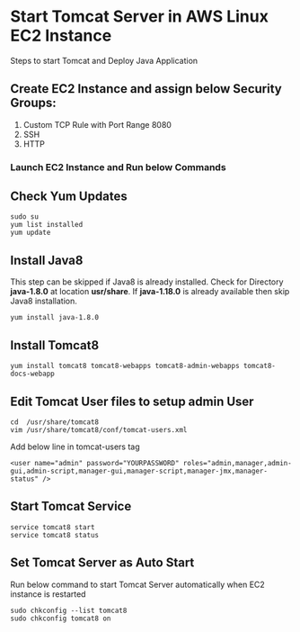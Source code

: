 # Start Tomcat Server in AWS Linux EC2 Instance
Steps to start Tomcat and Deploy Java Application

## Create EC2 Instance and assign below Security Groups:
1) Custom TCP Rule with Port Range 8080
2) SSH
3) HTTP

### Launch EC2 Instance and Run below Commands

## Check Yum Updates
```
sudo su
yum list installed
yum update
```

## Install Java8

This step can be skipped if Java8 is already installed. Check for Directory **java-1.8.0** at location **usr/share**. If **java-1.18.0** is already available then skip Java8 installation.

```
yum install java-1.8.0
```

## Install Tomcat8
```
yum install tomcat8 tomcat8-webapps tomcat8-admin-webapps tomcat8-docs-webapp
```

## Edit Tomcat User files to setup admin User
```
cd  /usr/share/tomcat8
vim /usr/share/tomcat8/conf/tomcat-users.xml
```
Add below line in tomcat-users tag
```
<user name="admin" password="YOURPASSWORD" roles="admin,manager,admin-gui,admin-script,manager-gui,manager-script,manager-jmx,manager-status" />
```

## Start Tomcat Service
```
service tomcat8 start
service tomcat8 status
```

## Set Tomcat Server as Auto Start
Run below command to start Tomcat Server automatically when EC2 instance is restarted
```
sudo chkconfig --list tomcat8
sudo chkconfig tomcat8 on
```
